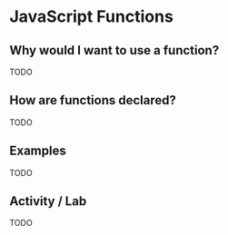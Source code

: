 # JavaScript Functions

## Why would I want to use a function?

TODO

## How are functions declared?

TODO

## Examples

TODO

## Activity / Lab

TODO
